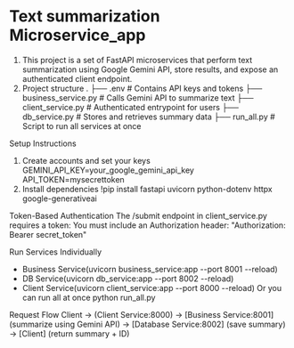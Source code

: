 # Text summarization Microservice_app 

1) This project is a set of FastAPI microservices that perform text summarization using Google Gemini API, store results, and expose an authenticated client endpoint.
2) Project structure
   .
├── .env                     # Contains API keys and tokens
├── business_service.py      # Calls Gemini API to summarize text
├── client_service.py        # Authenticated entrypoint for users
├── db_service.py            # Stores and retrieves summary data
├── run_all.py               # Script to run all services at once

Setup Instructions
1. Create accounts and set your keys
GEMINI_API_KEY=your_google_gemini_api_key
API_TOKEN=mysecrettoken
2. Install dependencies
!pip install fastapi uvicorn python-dotenv httpx google-generativeai

Token-Based Authentication
The /submit endpoint in client_service.py requires a token:
You must include an Authorization header:
"Authorization: Bearer secret_token"

Run Services Individually
- Business Service(uvicorn business_service:app --port 8001 --reload)
- DB Service(uvicorn db_service:app --port 8002 --reload)
- Client Service(uvicorn client_service:app --port 8000 --reload)
  Or you can run all at once 
python run_all.py

Request Flow
Client → (Client Service:8000) → [Business Service:8001] (summarize using Gemini API) → [Database Service:8002] (save summary) → [Client] (return summary + ID)
